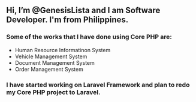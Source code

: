 ## Hi, I’m @GenesisLista and I am Software Developer. I'm from Philippines.

### Some of the works that I have done using Core PHP are:

- Human Resource Informatinon System
- Vehicle Management System
- Document Management System
- Order Management System

### I have started working on Laravel Framework and plan to redo my Core PHP project to Laravel.

<!---
GenesisLista/GenesisLista is a ✨ special ✨ repository because its `README.md` (this file) appears on your GitHub profile.
You can click the Preview link to take a look at your changes.
--->
